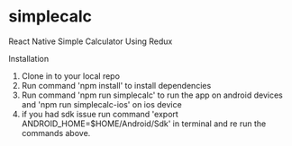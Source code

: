 # simplecalc
React Native Simple Calculator Using Redux

Installation
1. Clone in to your local repo
2. Run command 'npm install' to install dependencies
3. Run command 'npm run simplecalc' to run the app on android devices and 'npm run simplecalc-ios' on ios device
4. if you had sdk issue run command 'export ANDROID_HOME=$HOME/Android/Sdk' in terminal and re run the commands above.


